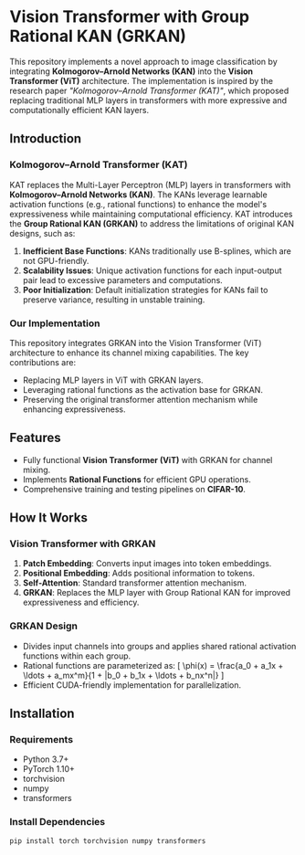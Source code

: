 # Vision Transformer with Group Rational KAN (GRKAN)

This repository implements a novel approach to image classification by integrating **Kolmogorov–Arnold Networks (KAN)** into the **Vision Transformer (ViT)** architecture. The implementation is inspired by the research paper *"Kolmogorov–Arnold Transformer (KAT)"*, which proposed replacing traditional MLP layers in transformers with more expressive and computationally efficient KAN layers.

## Introduction

### Kolmogorov–Arnold Transformer (KAT)
KAT replaces the Multi-Layer Perceptron (MLP) layers in transformers with **Kolmogorov–Arnold Networks (KAN)**. The KANs leverage learnable activation functions (e.g., rational functions) to enhance the model's expressiveness while maintaining computational efficiency. KAT introduces the **Group Rational KAN (GRKAN)** to address the limitations of original KAN designs, such as:
1. **Inefficient Base Functions**: KANs traditionally use B-splines, which are not GPU-friendly.
2. **Scalability Issues**: Unique activation functions for each input-output pair lead to excessive parameters and computations.
3. **Poor Initialization**: Default initialization strategies for KANs fail to preserve variance, resulting in unstable training.

### Our Implementation
This repository integrates GRKAN into the Vision Transformer (ViT) architecture to enhance its channel mixing capabilities. The key contributions are:
- Replacing MLP layers in ViT with GRKAN layers.
- Leveraging rational functions as the activation base for GRKAN.
- Preserving the original transformer attention mechanism while enhancing expressiveness.

## Features
- Fully functional **Vision Transformer (ViT)** with GRKAN for channel mixing.
- Implements **Rational Functions** for efficient GPU operations.
- Comprehensive training and testing pipelines on **CIFAR-10**.

## How It Works

### Vision Transformer with GRKAN
1. **Patch Embedding**: Converts input images into token embeddings.
2. **Positional Embedding**: Adds positional information to tokens.
3. **Self-Attention**: Standard transformer attention mechanism.
4. **GRKAN**: Replaces the MLP layer with Group Rational KAN for improved expressiveness and efficiency.

### GRKAN Design
- Divides input channels into groups and applies shared rational activation functions within each group.
- Rational functions are parameterized as:
  \[ \phi(x) = \frac{a_0 + a_1x + \ldots + a_mx^m}{1 + |b_0 + b_1x + \ldots + b_nx^n|} \]
- Efficient CUDA-friendly implementation for parallelization.

## Installation

### Requirements
- Python 3.7+
- PyTorch 1.10+
- torchvision
- numpy
- transformers

### Install Dependencies
```bash
pip install torch torchvision numpy transformers
